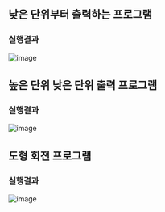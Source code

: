 ## 낮은 단위부터 출력하는 프로그램
### 실행결과
![image](https://github.com/wini66/game/assets/119557644/aa018cd7-9e95-404b-b9d2-772ec7088af3)


## 높은 단위 낮은 단위 출력 프로그램
### 실행결과
![image](https://github.com/wini66/game/assets/119557644/0affb32c-d7bc-46bb-b393-5cfb3c6b7011) 

## 도형 회전 프로그램
### 실행결과
![image](https://github.com/wini66/game/assets/119557644/67e11c05-c584-4296-9af1-e43a5aa6592a)

